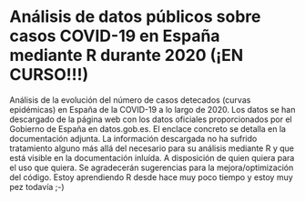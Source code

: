 # Análisis de datos públicos sobre casos COVID-19 en España mediante R durante 2020 (¡EN CURSO!!!)

Análisis de la evolución del número de casos detecados (curvas epidémicas) en España de la COVID-19 a lo largo de 2020.
Los datos se han descargado de la página web con los datos oficiales proporcionados por el Gobierno de España en datos.gob.es. El enclace concreto se detalla en la documentación adjunta.
La información descargada no ha sufrido tratamiento alguno más allá del necesario para su análisis mediante R y que está visible en la documentación inluída.
A disposición de quien quiera para el uso que quiera.
Se agradecerán sugerencias para la mejora/optimización del código. Estoy aprendiendo R desde hace muy poco tiempo y estoy muy pez todavía ;-)
